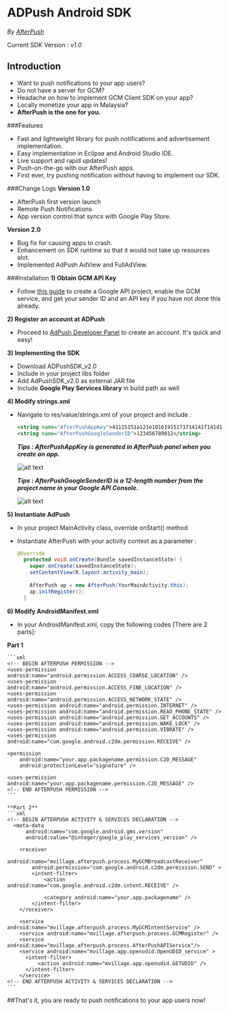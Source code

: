 # ADPush Android SDK

*By [AfterPush](http://www.adpush.my/)*

Current SDK Version : *v1.0*


## Introduction
- Want to push notifications to your app users?
- Do not have a server for GCM?
- Headache on how to implement GCM Client SDK on your app?
- Locally monetize your app in Malaysia?
- **AfterPush is the one for you.**

###Features
- Fast and lightweight library for push notifications and advertisement implementation.
- Easy implementation in Eclipse and Android Studio IDE.
- Live support and rapid updates!
- Push-on-the-go with our AfterPush apps.
- First ever, try pushing notification without having to implement our SDK.


###Change Logs
**Version 1.0**

- AfterPush first version launch
- Remote Push Notifications 
- App version control that syncs with Google Play Store.

**Version 2.0**

- Bug fix for causing apps to crash.
- Enhancement on SDK runtime so that it would not take up resources alot.
- Implemented AdPush AdView and FullAdView.


###Installation
**1) Obtain GCM API Key**
  - Follow <a href="http://developer.android.com/google/gcm/gs.html#gcm-service">this guide</a> to create a Google API project, enable the GCM service, and get your sender ID and an API key if you have not done this already.
  
**2) Register an account at ADPush**
  - Proceed to <a href="http://dev.afterpush.com">AdPush Developer Panel</a> to create an account. It's quick and easy!
  
**3) Implementing the SDK**
  - Download ADPushSDK_v2.0
  - Include in your project libs folder
  - Add AdPushSDK_v2.0 as external JAR file
  - Include **Google Play Services library** in build path as well
  
**4) Modify strings.xml**
  - Navigate to res/value/strings.xml of your project and include : 
  
    ```xml
    <string name="AfterPushAppKey">41115151a121e10161915171714141f141d1a1d1</string>
    <string name="AfterPushGoogleSenderID">123456789012</string>
    ```
    
    ***Tips : AfterPushAppKey is generated in AfterPush panel when you create an app.***
    
     ![alt text](https://github.com/afterpush/AfterPush-Android-SDK/blob/master/images/Example%20App%20Key.png "Example AfterPushAppKey")
     
    ***Tips : AfterPushGoogleSenderID is a 12-length number from the project name in your Google API Console.***
    
    ![alt text](https://github.com/afterpush/AfterPush-Android-SDK/blob/master/images/Example%20Google%20ID.png "Example AfterPushGoogleSenderID")
    
**5) Instantiate AdPush**
  - In your project MainActivity class, override onStart() method
  - Instantiate AfterPush with your activity context as a parameter : 
  
    ```java
    @Override
	  protected void onCreate(Bundle savedInstanceState) {
	    super.onCreate(savedInstanceState);
	    setContentView(R.layout.activity_main);
  		
  	    AfterPush ap = new AfterPush(YourMainActivity.this);
  	    ap.initRegister();
	  }
    ```
    
**6) Modify AndroidManifest.xml**
  - In your AndroidManifest.xml, copy the following codes [There are 2 parts]:  
  
  **Part 1**
  
    ```xml
    <!-- BEGIN AFTERPUSH PERMISSION -->
    <uses-permission android:name="android.permission.ACCESS_COARSE_LOCATION" />
    <uses-permission android:name="android.permission.ACCESS_FINE_LOCATION" />
    <uses-permission android:name="android.permission.ACCESS_NETWORK_STATE" />
    <uses-permission android:name="android.permission.INTERNET" />
    <uses-permission android:name="android.permission.READ_PHONE_STATE" />
    <uses-permission android:name="android.permission.GET_ACCOUNTS" />
    <uses-permission android:name="android.permission.WAKE_LOCK" />
    <uses-permission android:name="android.permission.VIBRATE" />
    <uses-permission android:name="com.google.android.c2dm.permission.RECEIVE" />

    <permission
        android:name="your.app.packagename.permission.C2D_MESSAGE"
        android:protectionLevel="signature" />

    <uses-permission android:name="your.app.packagename.permission.C2D_MESSAGE" />
    <!-- END AFTERPUSH PERMISSION -->
    ```
    
    **Part 2**
    ```xml
    <!-- BEGIN AFTERPUSH ACTIVITY & SERVICES DECLARATION -->
      <meta-data
          android:name="com.google.android.gms.version"
          android:value="@integer/google_play_services_version" />

        <receiver
            android:name="mvillage.afterpush.process.MyGCMBroadcastReceiver"
            android:permission="com.google.android.c2dm.permission.SEND" >
            <intent-filter>
                <action android:name="com.google.android.c2dm.intent.RECEIVE" />

                <category android:name="your.app.packagename" />
            </intent-filter>
        </receiver>

        <service android:name="mvillage.afterpush.process.MyGCMIntentService" />
        <service android:name="mvillage.afterpush.process.GCMRegister" />
        <service android:name="mvillage.afterpush.process.AfterPushAPIService"/>
        <service android:name="mvillage.app.openudid.OpenUDID_service" >
          <intent-filter>
              <action android:name="mvillage.app.openudid.GETUDID" />
          </intent-filter>
        </service>
    <!-- END AFTERPUSH ACTIVITY & SERVICES DECLARATION -->
    ```
    
  
  
  
  
  ##That's it, you are ready to push notifications to your app users now! 
